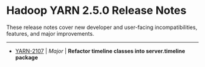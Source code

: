 # Hadoop YARN 2.5.0 Release Notes

These release notes cover new developer and user-facing incompatibilities, features, and major improvements.

---

* [YARN-2107](https://issues.apache.org/jira/browse/YARN-2107) | *Major* | **Refactor timeline classes into server.timeline package**


